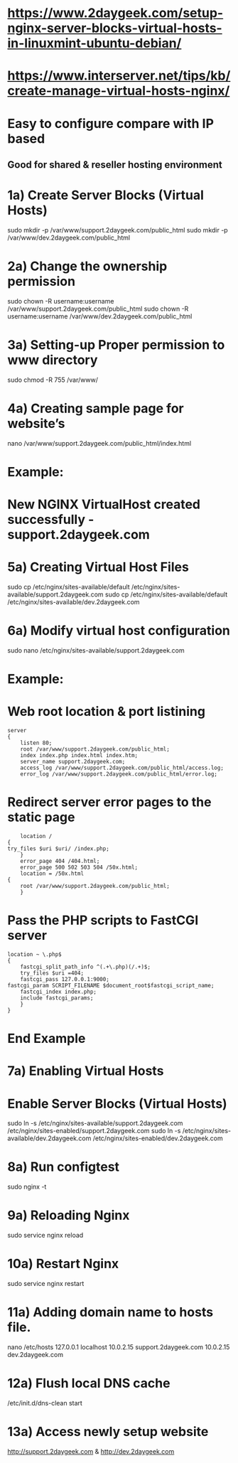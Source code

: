 # https://www.2daygeek.com/setup-nginx-server-blocks-virtual-hosts-in-linuxmint-ubuntu-debian/

# https://www.interserver.net/tips/kb/create-manage-virtual-hosts-nginx/

# Easy to configure compare with IP based
## Good for shared & reseller hosting environment

# 1a) Create Server Blocks (Virtual Hosts) 
sudo mkdir -p /var/www/support.2daygeek.com/public_html
sudo mkdir -p /var/www/dev.2daygeek.com/public_html

# 2a) Change the ownership permission
sudo chown -R username:username /var/www/support.2daygeek.com/public_html
sudo chown -R username:username /var/www/dev.2daygeek.com/public_html

# 3a) Setting-up Proper permission to www directory
sudo chmod -R 755 /var/www/

# 4a) Creating sample page for website’s
nano /var/www/support.2daygeek.com/public_html/index.html
# Example:
<html>
 <head>
 <title>New virtual host created successfully - support.2daygeek.com</title>
 </head>
 <body>
 <h1>New NGINX VirtualHost created successfully - support.2daygeek.com</h1>
 </body>
</html>

# 5a) Creating Virtual Host Files
sudo cp /etc/nginx/sites-available/default /etc/nginx/sites-available/support.2daygeek.com
sudo cp /etc/nginx/sites-available/default /etc/nginx/sites-available/dev.2daygeek.com

# 6a) Modify virtual host configuration
sudo nano /etc/nginx/sites-available/support.2daygeek.com
# Example:
#  Web root location & port listining
	server 
	{
        listen 80;
        root /var/www/support.2daygeek.com/public_html;
        index index.php index.html index.htm;
        server_name support.2daygeek.com;
        access_log /var/www/support.2daygeek.com/public_html/access.log;
        error_log /var/www/support.2daygeek.com/public_html/error.log;

#  Redirect server error pages to the static page
        location / 
	{
	try_files $uri $uri/ /index.php;
        }
        error_page 404 /404.html;
        error_page 500 502 503 504 /50x.html;
        location = /50x.html 
	{
        root /var/www/support.2daygeek.com/public_html;
        }
	
#  Pass the PHP scripts to FastCGI server
	location ~ \.php$ 
	{
        fastcgi_split_path_info ^(.+\.php)(/.+)$;
        try_files $uri =404;
        fastcgi_pass 127.0.0.1:9000;
	fastcgi_param SCRIPT_FILENAME $document_root$fastcgi_script_name;
        fastcgi_index index.php;
        include fastcgi_params;
        }
	} 
# End Example

# 7a) Enabling Virtual Hosts
#  Enable Server Blocks (Virtual Hosts) 
sudo ln -s /etc/nginx/sites-available/support.2daygeek.com /etc/nginx/sites-enabled/support.2daygeek.com
sudo ln -s /etc/nginx/sites-available/dev.2daygeek.com /etc/nginx/sites-enabled/dev.2daygeek.com

# 8a) Run configtest
sudo nginx -t

# 9a) Reloading Nginx
sudo service nginx reload

# 10a) Restart Nginx
sudo service nginx restart

# 11a) Adding domain name to hosts file.
nano /etc/hosts
127.0.0.1    	localhost
10.0.2.15       support.2daygeek.com
10.0.2.15       dev.2daygeek.com

# 12a) Flush local DNS cache
/etc/init.d/dns-clean start

# 13a) Access newly setup website
http://support.2daygeek.com & http://dev.2daygeek.com
